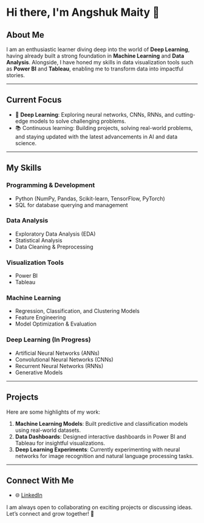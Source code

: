 # Hi there, I'm Angshuk Maity 👋

## About Me
I am an enthusiastic learner diving deep into the world of **Deep Learning**, having already built a strong foundation in **Machine Learning** and **Data Analysis**. Alongside, I have honed my skills in data visualization tools such as **Power BI** and **Tableau**, enabling me to transform data into impactful stories.

---

## Current Focus
- 🌟 **Deep Learning**: Exploring neural networks, CNNs, RNNs, and cutting-edge models to solve challenging problems.
- 📚 Continuous learning: Building projects, solving real-world problems, and staying updated with the latest advancements in AI and data science.

---

## My Skills
### Programming & Development
- Python (NumPy, Pandas, Scikit-learn, TensorFlow, PyTorch)
- SQL for database querying and management

### Data Analysis
- Exploratory Data Analysis (EDA)
- Statistical Analysis
- Data Cleaning & Preprocessing

### Visualization Tools
- Power BI
- Tableau

### Machine Learning
- Regression, Classification, and Clustering Models
- Feature Engineering
- Model Optimization & Evaluation

### Deep Learning (In Progress)
- Artificial Neural Networks (ANNs)
- Convolutional Neural Networks (CNNs)
- Recurrent Neural Networks (RNNs)
- Generative Models

---

## Projects
Here are some highlights of my work:
1. **Machine Learning Models**: Built predictive and classification models using real-world datasets.
2. **Data Dashboards**: Designed interactive dashboards in Power BI and Tableau for insightful visualizations.
3. **Deep Learning Experiments**: Currently experimenting with neural networks for image recognition and natural language processing tasks.

---

## Connect With Me
- 🌐 [LinkedIn](www.linkedin.com/in/angshuk-maity-309416161)

I am always open to collaborating on exciting projects or discussing ideas. Let’s connect and grow together! 🚀

